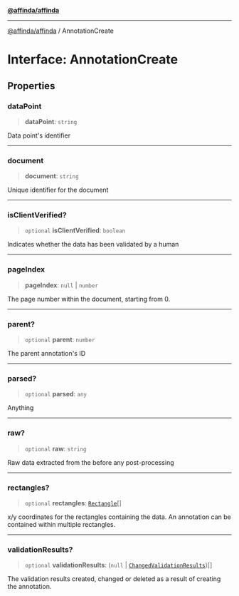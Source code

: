 [**@affinda/affinda**](../README.md)

***

[@affinda/affinda](../globals.md) / AnnotationCreate

# Interface: AnnotationCreate

## Properties

### dataPoint

> **dataPoint**: `string`

Data point's identifier

***

### document

> **document**: `string`

Unique identifier for the document

***

### isClientVerified?

> `optional` **isClientVerified**: `boolean`

Indicates whether the data has been validated by a human

***

### pageIndex

> **pageIndex**: `null` \| `number`

The page number within the document, starting from 0.

***

### parent?

> `optional` **parent**: `number`

The parent annotation's ID

***

### parsed?

> `optional` **parsed**: `any`

Anything

***

### raw?

> `optional` **raw**: `string`

Raw data extracted from the before any post-processing

***

### rectangles?

> `optional` **rectangles**: [`Rectangle`](Rectangle.md)[]

x/y coordinates for the rectangles containing the data. An annotation can be contained within multiple rectangles.

***

### validationResults?

> `optional` **validationResults**: (`null` \| [`ChangedValidationResults`](ChangedValidationResults.md))[]

The validation results created, changed or deleted as a result of creating the annotation.
